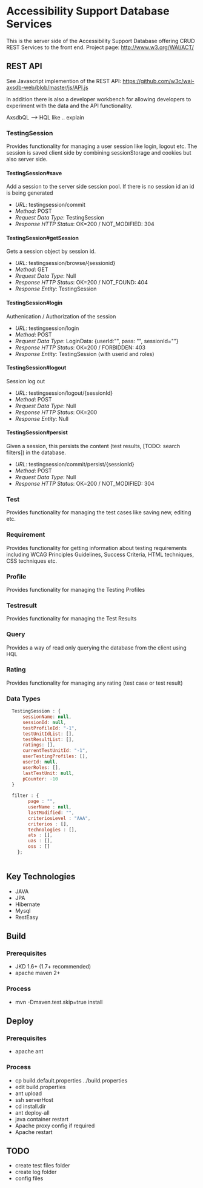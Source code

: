 # Accessibility Support Database Services

This is the server side of the Accessibility Support Database offering CRUD REST Services to the front end.
Project page: http://www.w3.org/WAI/ACT/

## REST API

See Javascript implemention of the REST API:
https://github.com/w3c/wai-axsdb-web/blob/master/js/API.js

In addition there is also a developer workbench for allowing developers to experiment with the data and the API functionality. 

AxsdbQL --> HQL like .. explain


### TestingSession

Provides functionality for managing a user session like login, logout etc. The session is saved client side by combining sessionStorage and cookies but also server side. 

#### TestingSession#save

Add a session to the server side session pool. If there is no session id an id is being generated

+ *URL*: testingsession/commit 
+ *Method*: POST
+ *Request Data Type*: TestingSession
+ *Response HTTP Status*: OK=200 / NOT_MODIFIED: 304

#### TestingSession#getSession

Gets a session object by session id.

+ *URL*: testingsession/browse/{sessionid}
+ *Method*: GET
+ *Request Data Type*: Null
+ *Response HTTP Status*: OK=200 / NOT_FOUND: 404
+ *Response Entity*: TestingSession

#### TestingSession#login

Authenication / Authorization of the session

+ *URL*: testingsession/login
+ *Method*: POST
+ *Request Data Type*: LoginData: {userId:"", pass: "", sessionId=""}
+ *Response HTTP Status*: OK=200 / FORBIDDEN: 403
+ *Response Entity*: TestingSession (with userid and roles)

#### TestingSession#logout

Session log out

+ *URL*: testingsession/logout/{sessionId}
+ *Method*: POST
+ *Request Data Type*: Null
+ *Response HTTP Status*: OK=200
+ *Response Entity*: Null
 
#### TestingSession#persist

Given a session, this persists the content (test results, [TODO: search filters]) in the database. 

+ *URL*: testingsession/commit/persist/{sessionId} 
+ *Method*: POST
+ *Request Data Type*: Null
+ *Response HTTP Status*: OK=200 / NOT_MODIFIED: 304



### Test

Provides functionality for managing the test cases like saving new, editing etc.

### Requirement

Provides functionality for getting information about testing requirements including WCAG Principles Guidelines, Success Criteria, HTML techniques, CSS techniques etc.

### Profile

Provides functionality for managing the Testing Profiles

### Testresult 

Provides functionality for managing the Test Results

### Query

Provides a way of read only querying the database from the client using HQL

### Rating

Provides functionality for managing any rating (test case or test result)

### Data Types

```javascript
  TestingSession : {
      sessionName: null,
      sessionId: null, 
      testProfileId: "-1",
      testUnitIdList: [],
      testResultList: [],
      ratings: [],
      currentTestUnitId: "-1",
      userTestingProfiles: [],
      userId: null,
      userRoles: [],
      lastTestUnit: null,       
      pCounter: -10
  }
  
  filter : {
        page : "",
        userName : null,
        lastModified: "",
        criteriosLevel : "AAA",
        criterios : [],
        technologies : [],
        ats : [],
        uas : [],
        oss : []
    };
    

``` 

## Key Technologies
+ JAVA
+ JPA
+ Hibernate
+ Mysql
+ RestEasy


## Build

### Prerequisites 
+ JKD 1.6+ (1.7+ recommended)
+ apache maven 2+


### Process 

+ mvn -Dmaven.test.skip=true install

## Deploy

### Prerequisites 
+ apache ant

### Process 

+ cp build.default.properties ../build.properties
+ edit build.properties
+ ant upload
+ ssh serverHost 
+ cd install.dir
+ ant deploy-all
+ java container restart
+ Apache proxy config if required 
+ Apache restart 



## TODO

+ create test files folder
+ create log folder
+ config files
